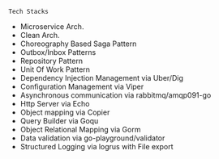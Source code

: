 	Tech Stacks 
  - Microservice Arch.
  - Clean Arch.
  - Choreography Based Saga Pattern
  - Outbox/Inbox Patterns
  - Repository Pattern
  - Unit Of Work Pattern
  - Dependency Injection Management via Uber/Dig
  - Configuration Management via Viper
  - Asynchronous communication via rabbitmq/amqp091-go
  - Http Server via Echo
  - Object mapping via Copier
  - Query Builder via Goqu
  - Object Relational Mapping via Gorm
  - Data validation via go-playground/validator
  - Structured Logging via logrus with File export
    
